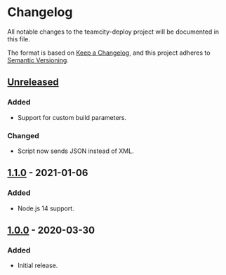 # Changelog
All notable changes to the teamcity-deploy project will be documented in this file.

The format is based on [Keep a Changelog](https://keepachangelog.com/en/1.0.0/),
and this project adheres to [Semantic Versioning](https://semver.org/spec/v2.0.0.html).

## [Unreleased]
### Added
- Support for custom build parameters.

### Changed
- Script now sends JSON instead of XML.

## [1.1.0] - 2021-01-06
### Added
- Node.js 14 support.

## [1.0.0] - 2020-03-30
### Added
- Initial release.

[Unreleased]: https://github.com/Ionaru/teamcity-deploy/compare/1.1.0...HEAD
[1.1.0]: https://github.com/Ionaru/teamcity-deploy/compare/1.0.0...1.1.0
[1.0.0]: https://github.com/Ionaru/teamcity-deploy/compare/1bd4e48...1.0.0
